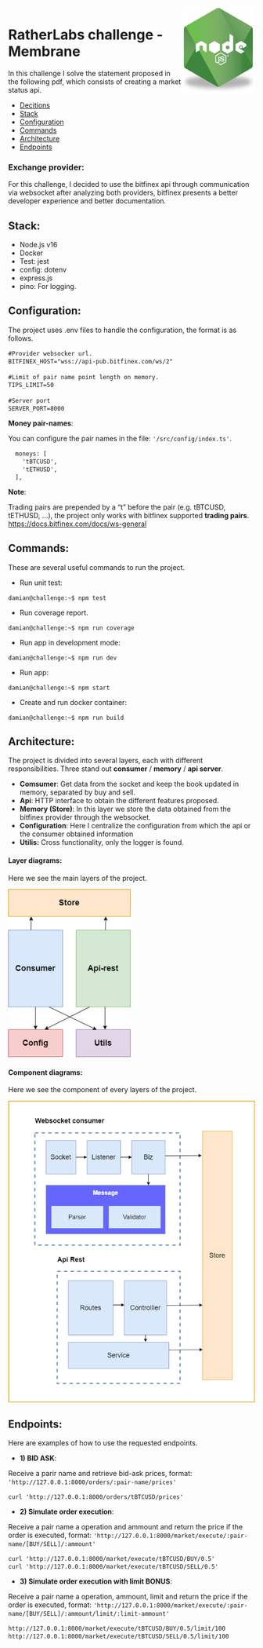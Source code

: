 <img src="https://github.com/damiancipolat/node-bff/blob/master/doc/node.png?raw=true" width="150px" align="right" />

# RatherLabs challenge - Membrane
In this challenge I solve the statement proposed in the following pdf, which consists of creating a market status api.

- [Decitions](#exchange-provider)
- [Stack](#stack)
- [Configuration](#configuration)
- [Commands](#commands)
- [Architecture](#architecture)
- [Endpoints](#endpoints)

### Exchange provider:
For this challenge, I decided to use the bitfinex api through communication via websocket after analyzing both providers, bitfinex presents a better developer experience and better documentation.

## **Stack**:
- Node.js v16
- Docker
- Test: jest
- config: dotenv
- express.js
- pino: For logging.

## **Configuration**:
The project uses .env files to handle the configuration, the format is as follows.

```console
#Provider websocker url.
BITFINEX_HOST="wss://api-pub.bitfinex.com/ws/2"

#Limit of pair name point length on memory.
TIPS_LIMIT=50

#Server port
SERVER_PORT=8000
```

**Money pair-names**:

You can configure the pair names in the file: `'/src/config/index.ts'`.

```console
  moneys: [
    'tBTCUSD',
    'tETHUSD',
  ],
```
**Note**: 

Trading pairs are prepended by a “t” before the pair (e.g. tBTCUSD, tETHUSD, ...), the project only works with bitfinex supported **trading pairs**.
https://docs.bitfinex.com/docs/ws-general


## **Commands**:
These are several useful commands to run the project.

- Run unit test:
```console
damian@challenge:~$ npm test
```
- Run coverage report.
```console
damian@challenge:~$ npm run coverage
```
- Run app in development mode:
```console
damian@challenge:~$ npm run dev
```
- Run app:
```console
damian@challenge:~$ npm start
```

- Create and run docker container:
```console
damian@challenge:~$ npm run build
```

## **Architecture**:
The project is divided into several layers, each with different responsibilities. Three stand out **consumer** / **memory** / **api server**.

- **Comsumer**: Get data from the socket and keep the book updated in memory, separated by buy and sell.
- **Api**: HTTP interface to obtain the different features proposed.
- **Memory (Store)**: In this layer we store the data obtained from the bitfinex provider through the websocket.
- **Configuration**: Here I centralize the configuration from which the api or the consumer obtained information
- **Utilis:** Cross functionality, only the logger is found.

#### **Layer diagrams**:
Here we see the main layers of the project.

<img src="https://github.com/damiancipolat/RatherLabsChallege/blob/main/doc/layers.png?raw=true" width="250px" />

#### **Component diagrams**:
Here we see the component of every layers of the project.

<img src="https://github.com/damiancipolat/RatherLabsChallege/blob/main/doc/complete.png?raw=true" width="550px" />

## **Endpoints**:
Here are examples of how to use the requested endpoints.

- **1) BID ASK**:

Receive a parir name and retrieve bid-ask prices, format: `'http://127.0.0.1:8000/orders/:pair-name/prices'`

```console
curl 'http://127.0.0.1:8000/orders/tBTCUSD/prices'
```

- **2) Simulate order execution**:

Receive a pair name a operation and ammount and return the price if the order is executed, format: `'http://127.0.0.1:8000/market/execute/:pair-name/[BUY/SELL]/:ammount'`

```console
curl 'http://127.0.0.1:8000/market/execute/tBTCUSD/BUY/0.5'
curl 'http://127.0.0.1:8000/market/execute/tBTCUSD/SELL/0.5'
```

- **3) Simulate order execution with limit BONUS**:

Receive a pair name a operation, ammount, limit and return the price if the order is executed, format: `'http://127.0.0.1:8000/market/execute/:pair-name/[BUY/SELL]/:ammount/limit/:limit-ammount'`

```console
http://127.0.0.1:8000/market/execute/tBTCUSD/BUY/0.5/limit/100
http://127.0.0.1:8000/market/execute/tBTCUSD/SELL/0.5/limit/100
```
